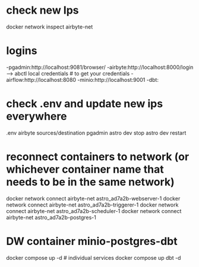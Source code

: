 # check new Ips
docker network inspect airbyte-net

# logins
-pgadmin:http://localhost:9081/browser/
-airbyte:http://localhost:8000/login --> abctl local credentials # to get your credentials
-airflow:http://localhost:8080
-minio:http://localhost:9001
-dbt:

# check .env and update new ips everywhere
.env
airbyte sources/destination
pgadmin
astro dev stop
astro dev restart

# reconnect containers to network (or whichever container name that needs to be in the same network)
docker network connect airbyte-net astro_ad7a2b-webserver-1
docker network connect airbyte-net astro_ad7a2b-triggerer-1
docker network connect airbyte-net astro_ad7a2b-scheduler-1
docker network connect airbyte-net astro_ad7a2b-postgres-1

# DW container minio-postgres-dbt
docker compose up -d
    # individual services
    docker compose up dbt -d